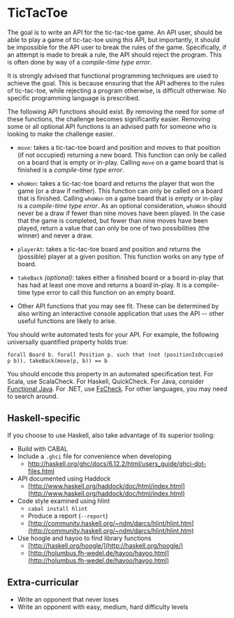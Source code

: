 TicTacToe
=========

The goal is to write an API for the tic-tac-toe game. An API user, should be able to play a game of tic-tac-toe using this API, but importantly, it should be impossible for the API user to break the rules of the game. Specifically, if an attempt is made to break a rule, the API should reject the program. This is often done by way of a *compile-time type error*.

It is strongly advised that functional programming techniques are used to achieve the goal. This is because ensuring that the API adheres to the rules of tic-tac-toe, while rejecting a program otherwise, is difficult otherwise. No specific programming language is prescribed.

The following API functions should exist. By removing the need for some of these functions, the challenge becomes significantly easier. Removing some or all optional API functions is an advised path for someone who is looking to make the challenge easier.

* `move`: takes a tic-tac-toe board and position and moves to that position (if not occupied) returning a new board. This function can only be called on a board that is empty or in-play. Calling `move` on a game board that is finished is a *compile-time type error*.

* `whoWon`: takes a tic-tac-toe board and returns the player that won the game (or a draw if neither). This function can only be called on a board that is finished. Calling `whoWon` on a game board that is empty or in-play is a *compile-time type error*. As an optional consideration, `whoWon` should never be a draw if fewer than nine moves have been played. In the case that the game is completed, but fewer than nine moves have been played, return a value that can only be one of two possibilities (the winner) and never a draw.

* `playerAt`: takes a tic-tac-toe board and position and returns the (possible) player at a given position. This function works on any type of board.

* `takeBack` *(optional)*: takes either a finished board or a board in-play that has had at least one move and returns a board in-play. It is a compile-time type error to call this function on an empty board.

* Other API functions that you may see fit. These can be determined by also writing an interactive console application that uses the API -- other useful functions are likely to arise.

You should write automated tests for your API. For example, the following universally quantified property holds true:

`forall Board b. forall Position p. such that (not (positionIsOccupied
p b)). takeBack(move(p, b)) == b`

You should encode this property in an automated specification test. For Scala, use ScalaCheck. For Haskell, QuickCheck. For Java, consider [Functional Java](http://functionaljava.org/). For .NET, use [FsCheck](https://github.com/fsharp/FsCheck). For other languages, you may need to search around.

Haskell-specific
----------------

If you choose to use Haskell, also take advantage of its superior tooling:

* Build with CABAL
* Include a `.ghci` file for convenience when developing
  * http://haskell.org/ghc/docs/6.12.2/html/users_guide/ghci-dot-files.html
* API documented using Haddock
  * [http://www.haskell.org/haddock/doc/html/index.html](http://www.haskell.org/haddock/doc/html/index.html)
* Code style examined using hlint
  * `cabal install hlint`
  * Produce a report (`--report`)
  * [http://community.haskell.org/~ndm/darcs/hlint/hlint.htm](http://community.haskell.org/~ndm/darcs/hlint/hlint.htm)
* Use hoogle and hayoo to find library functions
  * [http://haskell.org/hoogle/](http://haskell.org/hoogle/)
  * [http://holumbus.fh-wedel.de/hayoo/hayoo.html](http://holumbus.fh-wedel.de/hayoo/hayoo.html)


Extra-curricular
----------------
* Write an opponent that never loses
* Write an opponent with easy, medium, hard difficulty levels
